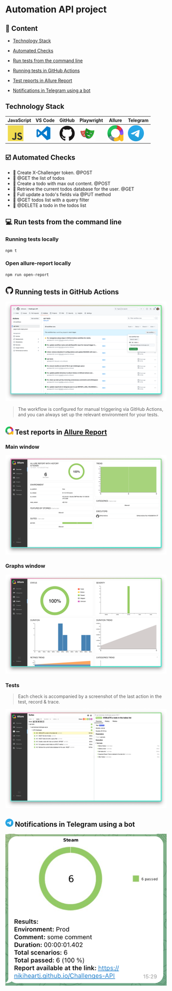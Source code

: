 <h1 >Automation API project</h1>

## :bookmark_tabs: Сontent

- <a href="#tools">Technology Stack</a>

- <a href="#cases">Automated Checks</a>

- <a href="#console">Run tests from the command line</a>

- <a href="#github">Running tests in GitHub Actions</a>

- <a href="#allure">Test reports in Allure Report</a>

- <a href="#telegram">Notifications in Telegram using a bot</a>
  <a id="tools"></a>

## Technology Stack

| JavaScript                                                                                                    | VS Code                                                                                                                             | GitHub                                                                                                    | Playwright                                                                                                         | Allure                                                                                                          | Telegram                                                                                                        |
| :------------------------------------------------------------------------------------------------------------ | ----------------------------------------------------------------------------------------------------------------------------------- | --------------------------------------------------------------------------------------------------------- | ------------------------------------------------------------------------------------------------------------------ | --------------------------------------------------------------------------------------------------------------- | --------------------------------------------------------------------------------------------------------------- |
| <a href="https://nodejs.org/en"><img src="src/images/JavaScript.svg" width="50" height="50"  alt="JScr"/></a> | <a id ="tech" href="https://code.visualstudio.com/"><img src="src/images/VSCode Image.png" width="50" height="50"  alt="VSco"/></a> | <a href="https://github.com/"><img src="src/images/gitHub.svg" width="50" height="50"  alt="Github"/></a> | <a href="https://playwright.dev/"><img src="src/images/playwright.svg" width="50" height="50"  alt="Playwri"/></a> | <a href="https://allurereport.org/"><img src="src/images/allure.png" width="50" height="50"  alt="Allure"/></a> | <a href="https://telegram.org/"><img src="src/images/telegram.svg" width="50" height="50"  alt="Telegram"/></a> |

<a id="cases"></a>

## :ballot_box_with_check: Automated Checks

- :small_blue_diamond: Create X-Challenger token. @POST
- :small_blue_diamond: @GET the list of todos
- :small_blue_diamond: Create a todo with max out content. @POST
- :small_blue_diamond: Retrieve the current todos database for the user. @GET
- :small_blue_diamond: Full update a todo's fields via @PUT method
- :small_blue_diamond: @GET todos list with a query filter
- :small_blue_diamond: @DELETE a todo in the todos list

<a id="console"></a>

## :computer: Run tests from the command line

### Running tests locally

```
npm t
```

### Open allure-report locally

```
npm run open-report
```

<a id="github"></a>

## <img src="src/images/gitHub.svg" width="25" height="25"/></a> Running tests in GitHub Actions

<p align="center">

<a href="https://jenkins.autotests.cloud/job/AD_demo_ui_steam/"><img src="src/images/gitgub-actions.png" alt="GitHub"/></a>

> The workflow is configured for manual triggering via GitHub Actions, and you can always set up the relevant environment for your tests.

</p>

<a id="allure"></a>

## <img src="src/images/allure.png" width="25" height="25"/></a> Test reports in [Allure Report](https://nikiheartj.github.io/Challenges-API/26/index.html)

### Main window

<p align="center">
<img title="Allure Overview Dashboard" src="src/images/mainAllure.png">
</p>

### Graphs window

<p align="center">
<img title="Allure Graphs" src="src/images/graphsAllure.png">
</p>

### Tests

> Each check is accompanied by a screenshot of the last action in the test, record & trace.

<p align="center">
<img title="Allure Tests" src="src/images/suitsAllure.png">
</p>

<a id="telegram"></a>

## <img src="src/images/telegram.svg" width="25" height="25"/></a> Notifications in Telegram using a bot

<p >
<img title="telegram bot" src="src/images/notification.png">
</p>
